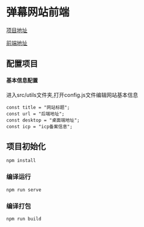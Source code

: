 # 弹幕网站前端

[项目地址](http://47.98.224.169:8080/#/)

[前端地址](https://gitee.com/wzmgit/vue-danmu)

## 配置项目
#### 基本信息配置
进入src/utils文件夹,打开config.js文件编辑网站基本信息
```
const title = "网站标题";
const url = "后端地址";
const desktop = "桌面端地址";
const icp = "icp备案信息";
```

## 项目初始化
```
npm install
```
### 编译运行
```
npm run serve
```

### 编译打包
```
npm run build
```
